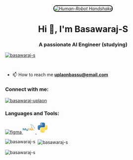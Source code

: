 <h6 align="center">
 <img align="center" src="https://github.com/user-attachments/assets/90784175-3d49-4f6d-bd94-92c1c95f1674"alt="Human-Robot Handshake" height="250" style="border: 2px solid black; border-radius: 10px;" />
</h6>

<h1 align="center">Hi 👋, I'm Basawaraj-S</h1>
<h3 align="center">A passionate AI Engineer (studying)</h3>


<p align="left">
  <a href="https://github.com/ryo-ma/github-profile-trophy">
    <img src="https://github-profile-trophy.vercel.app/?username=basawaraj-s" alt="basawaraj-s" />
  </a>
</p>

<p align="left">
  <a href="https://twitter.com/" target="blank">
    <img src="https://img.shields.io/twitter/follow/?logo=twitter&style=for-the-badge" alt="" />
  </a>
</p>

- 📫 How to reach me **uplaonbassu@email.com**

<h3 align="left">Connect with me:</h3>
<p align="left">
  <a href="https://linkedin.com/in/basawaraj-uplaon" target="blank">
    <img align="center" src="https://raw.githubusercontent.com/rahuldkjain/github-profile-readme-generator/master/src/images/icons/Social/linked-in-alt.svg" alt="basawaraj-uplaon" height="30" width="40" />
  </a>
</p>

<h3 align="left">Languages and Tools:</h3>
<p align="left">
  <a href="https://www.figma.com/" target="_blank" rel="noreferrer">
    <img src="https://www.vectorlogo.zone/logos/figma/figma-icon.svg" alt="figma" width="40" height="40"/>
  </a> 
  <a href="https://www.mysql.com/" target="_blank" rel="noreferrer">
    <img src="https://raw.githubusercontent.com/devicons/devicon/master/icons/mysql/mysql-original-wordmark.svg" alt="mysql" width="40" height="40"/>
  </a> 
  <a href="https://www.python.org" target="_blank" rel="noreferrer">
    <img src="https://raw.githubusercontent.com/devicons/devicon/master/icons/python/python-original.svg" alt="python" width="40" height="40"/>
  </a>
</p>

<p>
  <img align="left" src="https://github-readme-stats.vercel.app/api/top-langs?username=basawaraj-s&show_icons=true&locale=en&layout=compact" alt="basawaraj-s" />
</p>

<p>&nbsp;
  <img align="center" src="https://github-readme-stats.vercel.app/api?username=basawaraj-s&show_icons=true&locale=en" alt="basawaraj-s" />
</p>

<p>
  <img align="center" src="https://github-readme-streak-stats.herokuapp.com/?user=basawaraj-s&" alt="basawaraj-s" />
</p>
